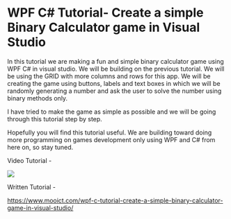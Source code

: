 # WPF C# Tutorial- Create a simple Binary Calculator game in Visual Studio
In this tutorial we are making a fun and simple binary calculator game using WPF C# in visual studio. We will be building on the previous tutorial. We will be using the GRID with more columns and rows for this app. We will be creating the game using buttons, labels and text boxes in which we will be randomly generating a number and ask the user to solve the number using binary methods only. 

I have tried to make the game as simple as possible and we will be going through this tutorial step by step. 

Hopefully you will find this tutorial useful. We are building toward doing more programming on games development only using WPF and C# from here on, so stay tuned.

Video Tutorial - 

[![](http://img.youtube.com/vi/VqQVdE6rxxQ/0.jpg)](http://www.youtube.com/watch?v=VqQVdE6rxxQ "Create a simple Binary Calculator game in Visual Studio")


Written Tutorial - 

https://www.mooict.com/wpf-c-tutorial-create-a-simple-binary-calculator-game-in-visual-studio/
